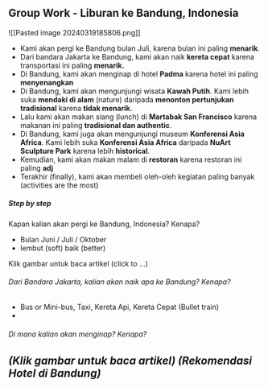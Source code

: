 ## Group Work - Liburan ke Bandung, Indonesia
![[Pasted image 20240319185806.png]]
- Kami akan pergi ke Bandung bulan Juli, karena bulan ini paling **menarik**.
- Dari bandara Jakarta ke Bandung, kami akan naik **kereta cepat** karena transportasi ini paling **menarik.**
- Di Bandung, kami akan menginap di hotel **Padma** karena hotel ini paling **menyenangkan**
- Di Bandung, kami akan mengunjungi wisata **Kawah Putih**. Kami lebih suka **mendaki di alam** (nature) daripada **menonton pertunjukan tradisional** karena **tidak menarik**.
- Lalu kami akan makan siang (lunch) di **Martabak San Francisco** karena makanan ini paling **tradisional dan authentic**.
- Di Bandung, kami juga akan mengunjungi museum **Konferensi Asia Africa**. Kami lebih suka **Konferensi Asia Africa** daripada **NuArt Sculpture Park** karena lebih **historical**.
- Kemudian, kami akan makan malam di **restoran** karena restoran ini paling **adj**
- Terakhir (finally), kami akan membeli oleh-oleh 
kegiatan paling banyak (activities are the most)
##### Step by step
Kapan kalian akan pergi ke Bandung, Indonesia? Kenapa?
- Bulan Juni / Juli / Oktober
- lembut (soft) baik (better)

Klik gambar untuk baca artikel    (click to ...)
###### Dari Bandara Jakarta, kalian akan naik apa ke Bandung? Kenapa?
- Bus or Mini-bus, Taxi, Kereta Api, Kereta Cepat    (Bullet train)
- 
###### Di mana kalian akan menginap? Kenapa?
*(Klik gambar untuk baca artikel) (Rekomendasi Hotel di Bandung)*
- 
